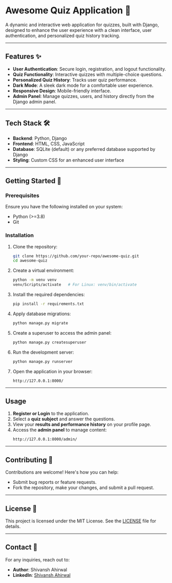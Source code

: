 # **Awesome Quiz Application** 🎉  

A dynamic and interactive web application for quizzes, built with Django, designed to enhance the user experience with a clean interface, user authentication, and personalized quiz history tracking.

---

## **Features** ✨  
- **User Authentication**: Secure login, registration, and logout functionality.  
- **Quiz Functionality**: Interactive quizzes with multiple-choice questions.  
- **Personalized Quiz History**: Tracks user quiz performance.  
- **Dark Mode**: A sleek dark mode for a comfortable user experience.  
- **Responsive Design**: Mobile-friendly interface.  
- **Admin Panel**: Manage quizzes, users, and history directly from the Django admin panel.

---

## **Tech Stack** 🛠️  
- **Backend**: Python, Django  
- **Frontend**: HTML, CSS, JavaScript  
- **Database**: SQLite (default) or any preferred database supported by Django  
- **Styling**: Custom CSS for an enhanced user interface  

---

## **Getting Started** 🚀  

### **Prerequisites**  
Ensure you have the following installed on your system:
- Python (>=3.8)  
- Git  

### **Installation**  

1. Clone the repository:  
   ```bash
   git clone https://github.com/your-repo/awesome-quiz.git
   cd awesome-quiz
   ```

2. Create a virtual environment:  
   ```bash
   python -m venv venv
   venv/Scripts/activate   # For Linux: venv/bin/activate
   ```

3. Install the required dependencies:  
   ```bash
   pip install -r requirements.txt
   ```

4. Apply database migrations:  
   ```bash
   python manage.py migrate
   ```

5. Create a superuser to access the admin panel:  
   ```bash
   python manage.py createsuperuser
   ```

6. Run the development server:  
   ```bash
   python manage.py runserver
   ```

7. Open the application in your browser:  
   ```
   http://127.0.0.1:8000/
   ```

---

## **Usage**  
1. **Register or Login** to the application.  
2. Select a **quiz subject** and answer the questions.  
3. View your **results and performance history** on your profile page.  
4. Access the **admin panel** to manage content:  
   ```
   http://127.0.0.1:8000/admin/
   ```

---

## **Contributing** 🤝  
Contributions are welcome! Here's how you can help:  
- Submit bug reports or feature requests.  
- Fork the repository, make your changes, and submit a pull request.  

---

## **License** 📜  
This project is licensed under the MIT License. See the [LICENSE](LICENSE) file for details.

---

## **Contact** 📧  
For any inquiries, reach out to:  
- **Author**: Shivansh Ahirwal 
- **LinkedIn**: [Shivansh Ahirwal](https://www.linkedin.com/in/shivansh-ahirwal-software-engineer/)  
